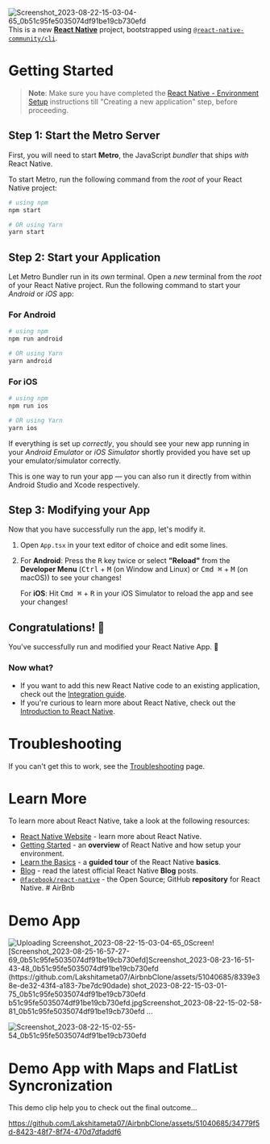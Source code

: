 ![Screenshot_2023-08-22-15-03-04-65_0b51c95fe5035074df91be19cb730efd](https://github.com/Lakshitameta07/AirbnbClone/assets/51040685/3477fecb-94d5-468c-a628-a77d1fd379de)This is a new [**React Native**](https://reactnative.dev) project, bootstrapped using [`@react-native-community/cli`](https://github.com/react-native-community/cli).

# Getting Started

>**Note**: Make sure you have completed the [React Native - Environment Setup](https://reactnative.dev/docs/environment-setup) instructions till "Creating a new application" step, before proceeding.

## Step 1: Start the Metro Server

First, you will need to start **Metro**, the JavaScript _bundler_ that ships _with_ React Native.

To start Metro, run the following command from the _root_ of your React Native project:

```bash
# using npm
npm start

# OR using Yarn
yarn start
```

## Step 2: Start your Application

Let Metro Bundler run in its _own_ terminal. Open a _new_ terminal from the _root_ of your React Native project. Run the following command to start your _Android_ or _iOS_ app:

### For Android

```bash
# using npm
npm run android

# OR using Yarn
yarn android
```

### For iOS

```bash
# using npm
npm run ios

# OR using Yarn
yarn ios
```

If everything is set up _correctly_, you should see your new app running in your _Android Emulator_ or _iOS Simulator_ shortly provided you have set up your emulator/simulator correctly.

This is one way to run your app — you can also run it directly from within Android Studio and Xcode respectively.

## Step 3: Modifying your App

Now that you have successfully run the app, let's modify it.

1. Open `App.tsx` in your text editor of choice and edit some lines.
2. For **Android**: Press the <kbd>R</kbd> key twice or select **"Reload"** from the **Developer Menu** (<kbd>Ctrl</kbd> + <kbd>M</kbd> (on Window and Linux) or <kbd>Cmd ⌘</kbd> + <kbd>M</kbd> (on macOS)) to see your changes!

   For **iOS**: Hit <kbd>Cmd ⌘</kbd> + <kbd>R</kbd> in your iOS Simulator to reload the app and see your changes!

## Congratulations! :tada:

You've successfully run and modified your React Native App. :partying_face:

### Now what?

- If you want to add this new React Native code to an existing application, check out the [Integration guide](https://reactnative.dev/docs/integration-with-existing-apps).
- If you're curious to learn more about React Native, check out the [Introduction to React Native](https://reactnative.dev/docs/getting-started).

# Troubleshooting

If you can't get this to work, see the [Troubleshooting](https://reactnative.dev/docs/troubleshooting) page.

# Learn More

To learn more about React Native, take a look at the following resources:

- [React Native Website](https://reactnative.dev) - learn more about React Native.
- [Getting Started](https://reactnative.dev/docs/environment-setup) - an **overview** of React Native and how setup your environment.
- [Learn the Basics](https://reactnative.dev/docs/getting-started) - a **guided tour** of the React Native **basics**.
- [Blog](https://reactnative.dev/blog) - read the latest official React Native **Blog** posts.
- [`@facebook/react-native`](https://github.com/facebook/react-native) - the Open Source; GitHub **repository** for React Native.
#   A i r B n b 

# Demo App

![Uploading Screenshot_2023-08-22-15-03-04-65_0![Screen![Screenshot_2023-08-25-16-57-27-69_0b51c95fe5035074df91be19cb730efd]![Screenshot_2023-08-23-16-51-43-48_0b51c95fe5035074df91be19cb730efd](https://github.com/Lakshitameta07/AirbnbClone/assets/51040685/d68ac486-290c-4415-af77-aef21eeb3e32)
(https://github.com/Lakshitameta07/AirbnbClone/assets/51040685/8339e38e-de32-43f4-a183-7be7dc90dade)
shot_2023-08-22-15-03-01-75_0b51c95fe5035074df91be19cb730efd](https://github.com/Lakshitameta07/AirbnbClone/assets/51040685/abe11083-5534-4476-8fd5-39664efc5964)
b51c95fe5035074df91be19cb730efd.jpg![Screenshot_2023-08-22-15-02-58-81_0b51c95fe5035074df91be19cb730efd](https://github.com/Lakshitameta07/AirbnbClone/assets/51040685/12a6dee3-df36-46fe-86c8-37bef5486429)
…]()

 ![Screenshot_2023-08-22-15-02-55-54_0b51c95fe5035074df91be19cb730efd](https://github.com/Lakshitameta07/AirbnbClone/assets/51040685/7e02c1d3-4c33-42e3-b6eb-d6803d7d2e74)

# Demo App with Maps and FlatList Syncronization
This demo clip help you to check out the final outcome...

https://github.com/Lakshitameta07/AirbnbClone/assets/51040685/34779f5d-8423-48f7-8f74-470d7dfaddf6


 
